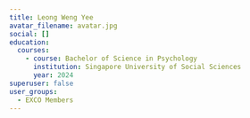```yaml
---
title: Leong Weng Yee
avatar_filename: avatar.jpg
social: []
education:
  courses:
    - course: Bachelor of Science in Psychology
      institution: Singapore University of Social Sciences
      year: 2024
superuser: false
user_groups:
  - EXCO Members
---
```

